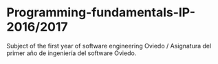 # Programming-fundamentals-IP-2016/2017
Subject of the first year of software engineering Oviedo / Asignatura del primer año de ingeniería del software Oviedo.
